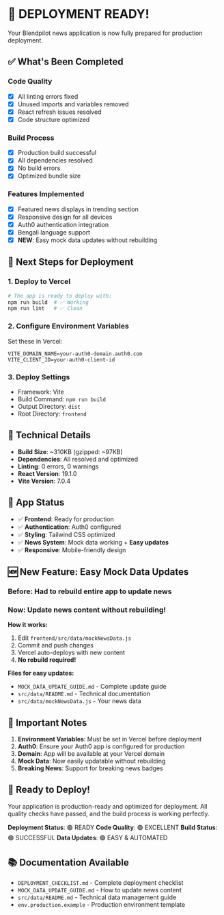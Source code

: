# 🚀 DEPLOYMENT READY!

Your Blendpilot news application is now fully prepared for production deployment.

## ✅ What's Been Completed

### Code Quality

- [x] All linting errors fixed
- [x] Unused imports and variables removed
- [x] React refresh issues resolved
- [x] Code structure optimized

### Build Process

- [x] Production build successful
- [x] All dependencies resolved
- [x] No build errors
- [x] Optimized bundle size

### Features Implemented

- [x] Featured news displays in trending section
- [x] Responsive design for all devices
- [x] Auth0 authentication integration
- [x] Bengali language support
- [x] **NEW**: Easy mock data updates without rebuilding

## 🎯 Next Steps for Deployment

### 1. Deploy to Vercel

```bash
# The app is ready to deploy with:
npm run build  # ✅ Working
npm run lint   # ✅ Clean
```

### 2. Configure Environment Variables

Set these in Vercel:

```
VITE_DOMAIN_NAME=your-auth0-domain.auth0.com
VITE_CLIENT_ID=your-auth0-client-id
```

### 3. Deploy Settings

- Framework: Vite
- Build Command: `npm run build`
- Output Directory: `dist`
- Root Directory: `frontend`

## 🔧 Technical Details

- **Build Size**: ~310KB (gzipped: ~97KB)
- **Dependencies**: All resolved and optimized
- **Linting**: 0 errors, 0 warnings
- **React Version**: 19.1.0
- **Vite Version**: 7.0.4

## 📱 App Status

- ✅ **Frontend**: Ready for production
- ✅ **Authentication**: Auth0 configured
- ✅ **Styling**: Tailwind CSS optimized
- ✅ **News System**: Mock data working + **Easy updates**
- ✅ **Responsive**: Mobile-friendly design

## 🆕 New Feature: Easy Mock Data Updates

### **Before**: Had to rebuild entire app to update news

### **Now**: Update news content without rebuilding!

**How it works:**

1. Edit `frontend/src/data/mockNewsData.js`
2. Commit and push changes
3. Vercel auto-deploys with new content
4. **No rebuild required!**

**Files for easy updates:**

- `MOCK_DATA_UPDATE_GUIDE.md` - Complete update guide
- `src/data/README.md` - Technical documentation
- `src/data/mockNewsData.js` - Your news data

## 🚨 Important Notes

1. **Environment Variables**: Must be set in Vercel before deployment
2. **Auth0**: Ensure your Auth0 app is configured for production
3. **Domain**: App will be available at your Vercel domain
4. **Mock Data**: Now easily updatable without rebuilding
5. **Breaking News**: Support for breaking news badges

## 🎉 Ready to Deploy!

Your application is production-ready and optimized for deployment. All quality checks have passed, and the build process is working perfectly.

**Deployment Status**: 🟢 READY
**Code Quality**: 🟢 EXCELLENT
**Build Status**: 🟢 SUCCESSFUL
**Data Updates**: 🟢 EASY & AUTOMATED

## 📚 Documentation Available

- `DEPLOYMENT_CHECKLIST.md` - Complete deployment checklist
- `MOCK_DATA_UPDATE_GUIDE.md` - How to update news content
- `src/data/README.md` - Technical data management guide
- `env.production.example` - Production environment template
